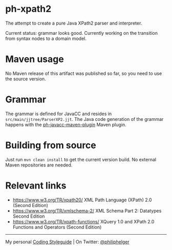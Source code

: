 # ph-xpath2

The attempt to create a pure Java XPath2 parser and interpreter.

Current status: grammar looks good. Currently working on the transition from syntax nodes to a domain model.

# Maven usage

No Maven release of this artifact was published so far, so you need to use the source version. 

# Grammar

The grammar is defined for JavaCC and resides in `src/main/jjtree/ParserXP2.jjt`.
The Java code generation of the grammar happens with the [ph-javacc-maven-plugin](https://github.com/phax/ph-javacc-maven-plugin) Maven plugin.

# Building from source

Just run `mvn clean install` to get the current version build.
No external Maven repositories are needed.

# Relevant links

* https://www.w3.org/TR/xpath20/ XML Path Language (XPath) 2.0 (Second Edition)
* https://www.w3.org/TR/xmlschema-2/ XML Schema Part 2: Datatypes Second Edition
* https://www.w3.org/TR/xpath-functions/ XQuery 1.0 and XPath 2.0 Functions and Operators (Second Edition)


---

My personal [Coding Styleguide](https://github.com/phax/meta/blob/master/CodingStyleguide.md) |
On Twitter: <a href="https://twitter.com/philiphelger">@philiphelger</a>
